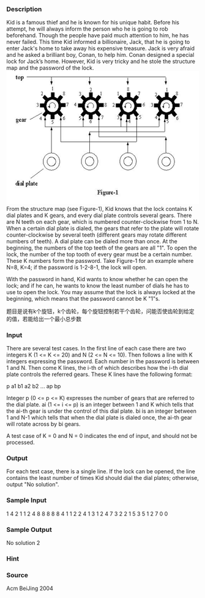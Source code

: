 
### Description
Kid is a famous thief and he is known for his unique habit. Before his attempt, he will always inform the person who he is going to rob beforehand. Though the people have paid much attention to him, he has never failed. This time Kid informed a billionaire, Jack, that he is going to enter Jack's home to take away his expensive treasure. Jack is very afraid and he asked a brilliant boy, Conan, to help him. Conan designed a special lock for Jack’s home. However, Kid is very tricky and he stole the structure map and the password of the lock. 
![](/images/2593_0.jpg)
From the structure map (see Figure-1), Kid knows that the lock contains K dial plates and K gears, and every dial plate controls several gears. There are N teeth on each gear, which is numbered counter-clockwise from 1 to N. When a certain dial plate is dialed, the gears that refer to the plate will rotate counter-clockwise by several teeth (different gears may rotate different numbers of teeth). A dial plate can be dialed more than once. At the beginning, the numbers of the top teeth of the gears are all "1". To open the lock, the number of the top tooth of every gear must be a certain number. These K numbers form the password. Take Figure-1 for an example where N=8, K=4; if the password is 1-2-8-1, the lock will open. 

With the password in hand, Kid wants to know whether he can open the lock; and if he can, he wants to know the least number of dials he has to use to open the lock. You may assume that the lock is always locked at the beginning, which means that the password cannot be K "1"s. 

题目是说有k个旋钮，k个齿轮，每个旋钮控制若干个齿轮，问能否使齿轮到给定的值，若能给出一个最小总步数
### Input
There are several test cases. In the first line of each case there are two integers K (1 <= K <= 20) and N (2 <= N <= 10). Then follows a line with K integers expressing the password. Each number in the password is between 1 and N. Then come K lines, the i-th of which describes how the i-th dial plate controls the referred gears. These K lines have the following format: 

p a1 b1 a2 b2 ... ap bp 

Integer p (0 <= p <= K) expresses the number of gears that are referred to the dial plate. ai (1 <= i <= p) is an integer between 1 and K which tells that the ai-th gear is under the control of this dial plate. bi is an integer between 1 and N-1 which tells that when the dial plate is dialed once, the ai-th gear will rotate across by bi gears. 

A test case of K = 0 and N = 0 indicates the end of input, and should not be processed. 

### Output
For each test case, there is a single line. If the lock can be opened, the line contains the least number of times Kid should dial the dial plates; otherwise, output "No solution".
### Sample Input
1 4
2
1 1 2
4 8
8 8 8 8
4 1 1 2 2 4 1 3 1
2 4 7 3 2
2 1 5 3 5
1 2 7
0 0



### Sample Output
No solution
2

### Hint

### Source
Acm BeiJing 2004